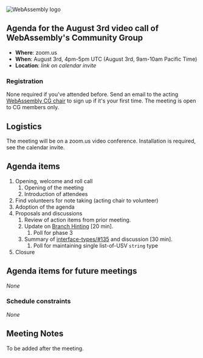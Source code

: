 ![WebAssembly logo](/images/WebAssembly.png)

## Agenda for the August 3rd video call of WebAssembly's Community Group

- **Where**: zoom.us
- **When**: August 3rd, 4pm-5pm UTC (August 3rd, 9am-10am Pacific Time)
- **Location**: *link on calendar invite*

### Registration

None required if you've attended before. Send an email to the acting [WebAssembly CG chair](mailto:webassembly-cg-chair@chromium.org)
to sign up if it's your first time. The meeting is open to CG members only.

## Logistics

The meeting will be on a zoom.us video conference.
Installation is required, see the calendar invite.

## Agenda items

1. Opening, welcome and roll call
    1. Opening of the meeting
    1. Introduction of attendees
1. Find volunteers for note taking (acting chair to volunteer)
1. Adoption of the agenda
1. Proposals and discussions
    1. Review of action items from prior meeting.
    1. Update on [Branch Hinting](https://github.com/WebAssembly/branch-hinting) [20 min].
        1. Poll for phase 3
    1. Summary of [interface-types/#135](https://github.com/WebAssembly/interface-types/issues/135) and discussion [30 min].
        1. Poll for maintaining single list-of-USV `string` type
1. Closure

## Agenda items for future meetings

*None*

### Schedule constraints

*None*

## Meeting Notes

To be added after the meeting.

